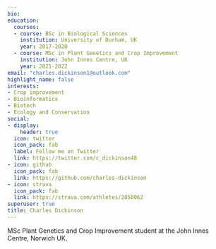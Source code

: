 ```yaml
---
bio: 
education:
  courses:
  - course: BSc in Biological Sciences
    institution: University of Durham, UK
    year: 2017-2020
  - course: MSc in Plant Genetics and Crop Improvement
    institution: John Innes Centre, UK
    year: 2021-2022
email: "charles.dickinson1@outlook.com"
highlight_name: false
interests:
- Crop improvement
- Bioinformatics
- Biotech
- Ecology and Conservation
social:
- display:
    header: true
  icon: twitter
  icon_pack: fab
  label: Follow me on Twitter
  link: https://twitter.com/c_dickinson48
- icon: github
  icon_pack: fab
  link: https://github.com/charles-dickinson
- icon: strava
  icon_pack: fab
  link: https://strava.com/athletes/2850062
superuser: true
title: Charles Dickinson
---
```

MSc Plant Genetics and Crop Improvement student at the John Innes Centre, Norwich UK.
